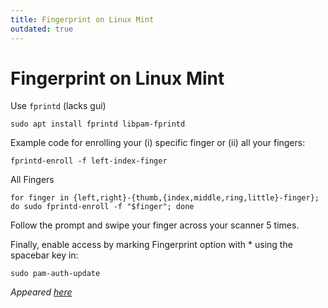 ```yaml
---
title: Fingerprint on Linux Mint
outdated: true
---
```


# Fingerprint on Linux Mint

Use `fprintd` (lacks gui)

```shell
sudo apt install fprintd libpam-fprintd
```

Example code for enrolling your (i) specific finger or (ii) all your fingers:

```shell
fprintd-enroll -f left-index-finger
```

All Fingers

```shell
for finger in {left,right}-{thumb,{index,middle,ring,little}-finger}; do sudo fprintd-enroll -f "$finger"; done
```

Follow the prompt and swipe your finger across your scanner 5 times.

Finally, enable access by marking Fingerprint option with * using the spacebar key in:

```shell
sudo pam-auth-update
```

_Appeared [here](https://forums.linuxmint.com/viewtopic.php?t=323688)_
